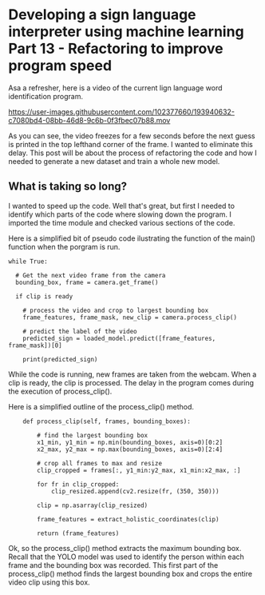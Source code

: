 # Developing a sign language interpreter using machine learning Part 13 - Refactoring to improve program speed

Asa a refresher, here is a video of the current lign language word identification program. 

https://user-images.githubusercontent.com/102377660/193940632-c7080bd4-08bb-46d8-9c6b-0f3fbec07b88.mov

As you can see, the video freezes for a few seconds before the next guess is printed in the top lefthand corner of the frame. I wanted to eliminate this delay. 
This post will be about the process of refactoring the code and how I needed to generate a new dataset and train a whole new model. 

## What is taking so long? 

I wanted to speed up the code. Well that's great, but first I needed to identify which parts of the code where slowing down the program. I imported the time module and checked various sections of the code. 

Here is a simplified bit of pseudo code ilustrating the function of the main() function when the porgram is run. 

```
while True:

  # Get the next video frame from the camera
  bounding_box, frame = camera.get_frame()
  
  if clip is ready            
  
    # process the video and crop to largest bounding box 
    frame_features, frame_mask, new_clip = camera.process_clip()
    
    # predict the label of the video
    predicted_sign = loaded_model.predict([frame_features, frame_mask])[0]
    
    print(predicted_sign)

```
While the code is running, new frames are taken from the webcam. When a clip is ready, the clip is processed. The delay in the program comes during the execution of process_clip(). 

Here is a simplified outline of the process_clip() method. 

```
    def process_clip(self, frames, bounding_boxes):

        # find the largest bounding box
        x1_min, y1_min = np.min(bounding_boxes, axis=0)[0:2]
        x2_max, y2_max = np.max(bounding_boxes, axis=0)[2:4]

        # crop all frames to max and resize
        clip_cropped = frames[:, y1_min:y2_max, x1_min:x2_max, :]
        
        for fr in clip_cropped:
            clip_resized.append(cv2.resize(fr, (350, 350)))

        clip = np.asarray(clip_resized)
        
        frame_features = extract_holistic_coordinates(clip)

        return (frame_features)
```
Ok, so the process_clip() method extracts the maximum bounding box. Recall that the YOLO model was used to identify the person within each frame and the bounding box was recorded. This first part of the process_clip() method finds the largest bounding box and crops the entire video clip using this box. 
